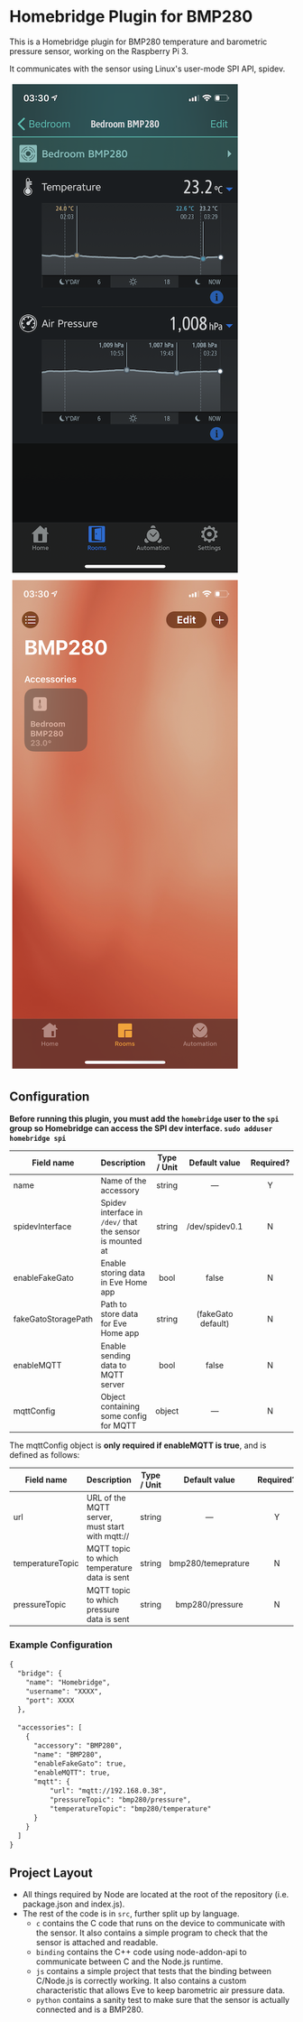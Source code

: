 # Homebridge Plugin for BMP280

This is a Homebridge plugin for BMP280 temperature and barometric pressure sensor, working on the Raspberry Pi 3.

It communicates with the sensor using Linux's user-mode SPI API, spidev.

<img src="/docs/eve.png?raw=true" style="margin: 5px"> <img src="/docs/home.png?raw=true" style="margin: 5px">

## Configuration
**Before running this plugin, you must add the `homebridge` user to the `spi` group so Homebridge can access the SPI dev interface. `sudo adduser homebridge spi`**

| Field name           | Description                                                | Type / Unit    | Default value       | Required? |
| -------------------- |:-----------------------------------------------------------|:--------------:|:-------------------:|:---------:|
| name                 | Name of the accessory                                      | string         | —                   | Y         |
| spidevInterface      | Spidev interface in `/dev/` that the sensor is mounted at  | string         | /dev/spidev0.1      | N         |
| enableFakeGato       | Enable storing data in Eve Home app                        | bool           | false               | N         |
| fakeGatoStoragePath  | Path to store data for Eve Home app                        | string         | (fakeGato default)  | N         |
| enableMQTT           | Enable sending data to MQTT server                         | bool           | false               | N         |
| mqttConfig           | Object containing some config for MQTT                     | object         | —                   | N         |

The mqttConfig object is **only required if enableMQTT is true**, and is defined as follows:

| Field name           | Description                                      | Type / Unit  | Default value       | Required? |
| -------------------- |:-------------------------------------------------|:------------:|:-------------------:|:---------:|
| url                  | URL of the MQTT server, must start with mqtt://  | string       | —                   | Y         |
| temperatureTopic     | MQTT topic to which temperature data is sent     | string       | bmp280/temeprature  | N         |
| pressureTopic        | MQTT topic to which pressure data is sent        | string       | bmp280/pressure     | N         |

### Example Configuration

```
{
  "bridge": {
    "name": "Homebridge",
    "username": "XXXX",
    "port": XXXX
  },

  "accessories": [
    {
      "accessory": "BMP280",
      "name": "BMP280",
      "enableFakeGato": true,
      "enableMQTT": true,
      "mqtt": {
          "url": "mqtt://192.168.0.38",
          "pressureTopic": "bmp280/pressure",
          "temperatureTopic": "bmp280/temperature"
      }
    }
  ]
}
```

## Project Layout

- All things required by Node are located at the root of the repository (i.e. package.json and index.js).
- The rest of the code is in `src`, further split up by language.
  - `c` contains the C code that runs on the device to communicate with the sensor. It also contains a simple program to check that the sensor is attached and readable.
  - `binding` contains the C++ code using node-addon-api to communicate between C and the Node.js runtime.
  - `js` contains a simple project that tests that the binding between C/Node.js is correctly working. It also contains a custom characteristic that allows Eve to keep barometric air pressure data.
  - `python` contains a sanity test to make sure that the sensor is actually connected and is a BMP280.
